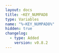```yaml
---
layout: docs
title: ~KEY_NUMPAD8
type: Variables
name: "%~KEY_NUMPAD8%"
hidden: true
changelog:
  - type: Added
    version: v0.8.2
---
```

